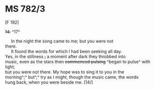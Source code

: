 # MS 782/3

[F 192]

~~14.~~ ^17^ 

&nbsp;&nbsp;&nbsp;&nbsp;&nbsp;In the night the song came to me; but you were not \
there. \
&nbsp;&nbsp;&nbsp;&nbsp;&nbsp;It found the words for which I had been seeking all day. \
Yes, in the stillness ~~,~~ a moment after dark they throbbed into \
music, even as the stars then ~~commenced pulsing~~ ^began to pulse^ with light; \
but you were not there. My hope was to sing it to you in the \
morning^;^ but^,^ try as I might, though the music came, the words \
hung back, when you were beside me. [14/]
